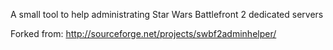A small tool to help administrating Star Wars Battlefront 2 dedicated servers

Forked from: http://sourceforge.net/projects/swbf2adminhelper/